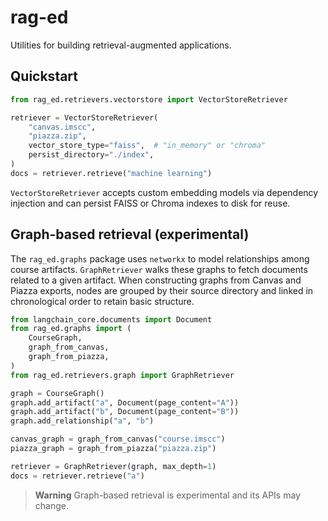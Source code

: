 # rag-ed

Utilities for building retrieval-augmented applications.

## Quickstart

```python
from rag_ed.retrievers.vectorstore import VectorStoreRetriever

retriever = VectorStoreRetriever(
    "canvas.imscc",
    "piazza.zip",
    vector_store_type="faiss",  # "in_memory" or "chroma"
    persist_directory="./index",
)
docs = retriever.retrieve("machine learning")
```

`VectorStoreRetriever` accepts custom embedding models via dependency
injection and can persist FAISS or Chroma indexes to disk for reuse.

## Graph-based retrieval (experimental)

The `rag_ed.graphs` package uses `networkx` to model relationships among course
artifacts. `GraphRetriever` walks these graphs to fetch documents related to a
given artifact. When constructing graphs from Canvas and Piazza exports, nodes
are grouped by their source directory and linked in chronological order to
retain basic structure.

```python
from langchain_core.documents import Document
from rag_ed.graphs import (
    CourseGraph,
    graph_from_canvas,
    graph_from_piazza,
)
from rag_ed.retrievers.graph import GraphRetriever

graph = CourseGraph()
graph.add_artifact("a", Document(page_content="A"))
graph.add_artifact("b", Document(page_content="B"))
graph.add_relationship("a", "b")

canvas_graph = graph_from_canvas("course.imscc")
piazza_graph = graph_from_piazza("piazza.zip")

retriever = GraphRetriever(graph, max_depth=1)
docs = retriever.retrieve("a")
```

> **Warning**
> Graph-based retrieval is experimental and its APIs may change.

